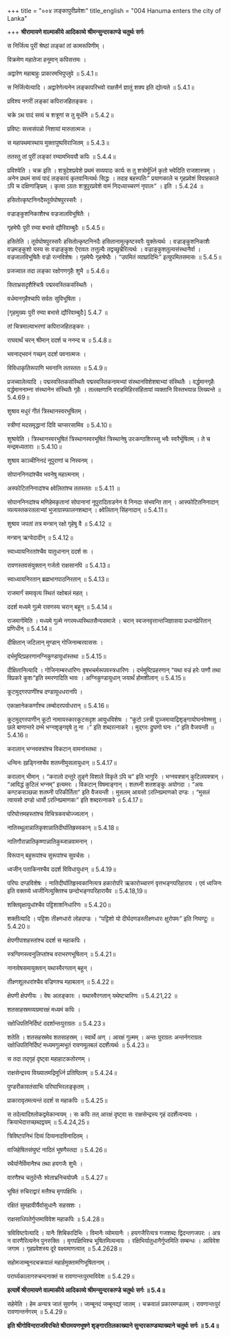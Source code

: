 +++
title = "००४ लङ्कापुरीप्रवेशः"
title_english = "004 Hanuma enters the city of Lanka"

+++
**श्रीरामायणे वाल्माकीये आदिकाव्ये श्रीमन्सुन्दरकाण्डे चतुर्थः सर्गः**

स निर्जित्य पुरीं श्रेष्ठां लङ्कां तां कामरूपिणीम् ।

विक्रमेण महातेजा हनूमान् कपिसत्तमः ।

अद्वारेण महाबाहुः प्राकारमभिपुप्लुवे ॥ 5.4.1॥

स निर्जित्येत्यादि । अद्वारेणेत्यनेन लङ्कापरिभवो राक्षसैर्न ज्ञातुं शक्य इति द्योत्यते ॥ 5.4.1॥

प्रविश्य नगरीं लङ्कां कपिराजहितङ्करः ।

चक्रे ऽथ पादं सव्यं च शत्रूणां स तु मूर्धनि ॥ 5.4.2॥

प्रविष्टः सत्त्वसंपन्नो निशायां मारुतात्मजः ।

स महापथमास्थाय मुक्तापुष्पविराजितम् ॥ 5.4.3॥

ततस्तु तां पुरीं लङ्कां रम्यामभिययौ कपिः ॥ 5.4.4॥

प्रविश्येति । चक्र इति । शत्रुदेशप्रवेशे प्रथमं सव्यपादः कार्यः स तु शत्रोर्मूर्ध्नि कृतो भवेदिति राजशास्त्रम् । अनेन प्रथमं सव्यं पादं लङ्कायं कृतवानित्यर्थः सिद्धः । तदाह बहस्पतिः” प्रयाणकाले च गृहप्रवेशं विवाहकाले ऽपि च दक्षिणाङ्घ्रिम् । कृत्वा ऽग्रतः शत्रुपुरप्रवेशे वामं निदध्याच्चरणं नृपालः” । इति । 5.4.24 ॥

हसितोत्कृष्टनिनदैस्तूर्यघोषपुरस्सरैः ।

वज्राङ्कुशनिकाशैश्च वज्रजालविभूषितैः ।

गृहमेघैः पूरी रम्या बभासे द्यौरिवाम्बुदैः ॥ 5.4.5॥

हसितेति । तूर्यघोषपुरस्सरैः हसितोत्कृष्टनिनदैः हसितानामुत्कृष्टस्वरैः युक्तेत्यर्थः । वज्राङ्कुशनिकाशैः वज्रमङ्कुशो यस्य सः वज्राङ्कुशः ऐरावतः तत्तुल्यैः तद्वच्छुभ्रैरित्यर्थः । वज्राङ्कुशतुल्यसंस्थानैर्वा । वज्रजालविभूषितैः वज्रो रत्नविशेषः । गृहमेघैः गृहश्रेष्ठैः । “उपमितं व्याघ्रादिभिः” इत्युपमितसमासः ॥ 5.4.5॥

प्रजज्वाल तदा लङ्का रक्षोगणगृहैः शुभै ॥ 5.4.6॥

सिताभ्रसदृशैश्चित्रैः पद्मस्वस्तिकसंस्थितैः ।

वर्धमानगृहैश्चापि सर्वतः सुविभूषिता ।

\[गृहमुख्यः पुरी रम्या बभासे द्यौरिवाम्बुदैः\] 5.4.7 ॥

तां चित्रमाल्याभरणां कपिराजहितङ्करः ।

राघवार्थं चरन् श्रीमान् ददर्श च ननन्द च ॥ 5.4.8॥

भवनाद्भवनं गच्छन् ददर्श पवनात्मजः ।

विविधाकृतिरूपाणि भवनानि ततस्ततः ॥ 5.4.9॥

प्रजच्वालेत्यादि । पद्मस्वस्तिकसंस्थितैः पद्मस्वस्तिकनामभ्यां संस्थानविशेशषाभ्यां संस्थितैः । वर्द्धमानगृहैः वर्द्धमाननाम्ना संस्थानेन संस्थितैः गृहैः । तल्लक्षणानि वराहमिहिरसंहितायां व्यक्तानि विस्तभयान्न लिख्यन्ते ॥ 5.4.69॥

शुश्राव मधुरं गीतं त्रिस्थानस्वरभूषितम् ।

स्त्रीणां मदसमृद्धानां दिवि चाप्सरसामिव ॥ 5.4.10॥

शुश्रावेति । त्रिस्थानस्वरभूषितं त्रिस्थानस्वरभूषितं त्रिस्थानेषु उरःकण्ठशिरस्सु भवैः स्वरैर्भूषितम् । ते च मन्द्रमध्यताराः ॥ 5.4.10॥

शुश्राव काञ्चीनिनदं नूपुराणां च निस्वनम् ।

सोपाननिनदांश्चैव भवनेषु महात्मनाम् ।

अस्फोटितनिनादांश्च क्ष्वेलितांश्च ततस्ततः ॥ 5.4.11 ॥

सोपाननिनदांश्च मणिहेमकृतानां सोपानानां नूपुरादिताडनेन ये निनदाः संभवन्ति तान् । आस्फोटितनिनादान् व्यत्यस्तकरतलाभ्यां भुजाग्रास्फालनशब्दान् । क्ष्वेलितान् सिंहनादान् ॥ 5.4.11॥

शुश्राव जपतां तत्र मन्त्रान् रक्षो गृहेषु वै ॥ 5.4.12 ॥

मन्त्रान् ऋग्वेदादीन् ॥ 5.4.12॥

स्वाध्यायनिरतांश्चैव यातुधानान् ददर्श सः ।

रावणस्तवसंयुक्तान् गर्जतो राक्षसानपि ॥ 5.4.13॥

स्वाध्यायनिरतान् ब्रह्मभागपाठनिरतान् ॥ 5.4.13॥

राजमार्गं समावृत्य स्थितं रक्षोबलं महत् ।

ददर्श मध्यमे गुल्मे रावणस्य चरान् बहून् ॥ 5.4.14॥

राजमार्गमिति । मध्यमे गुल्मे नगरमध्यस्थितसैन्यसमाजे । चरान् स्वजनवृत्तान्तजिज्ञासया प्रधानप्रेरितान् प्रणिधीन् ॥ 5.4.14॥

दीक्षितान् जटिलान् मुण्डान् गोजिनाम्बरवाससः ।

दर्भमुष्टिप्रहरणानग्निकुण्डायुधांस्तथा ॥ 5.4.15॥

दीक्षितानित्यादि । गोजिनाम्बरधारिणः वृषभचर्मरूपवस्त्रधारिणः । दर्भमुष्टिप्रहरणान् “यथा वज्रं हरेः पाणौ तथा विप्रकरे कुशः”इति स्मरणादिति भावः । अग्निकुण्डायुधान् जयार्थं होमशीलान् ॥ 5.4.15॥

कूटमुद्गरपाणींश्च दण्डायुधधरानपि ।

एकाक्षानेककर्णांश्च लम्बोदरपयोधरान् ॥ 5.4.16॥

कूटमुद्गरपाणीन् कूटो नामायस्कारकूटसदृश आयुधविशेषः । “कूटो ऽस्त्री पुञ्जमायाद्रिशृङ्गायोघनवेश्मसु । छले बाणान्तरे दम्भे भग्नशृङ्गवृषे तु ना ।” इति शब्दरत्नाकरे । मुद्गरः द्रुघणो घनः ।” इति वैजयन्ती ॥ 5.4.16॥

करालान् भग्नवक्त्रांश्च विकटान् वामनांस्तथा ।

धन्विनः ख़ड्गिनश्चैव शतघ्नीमुसलायुधान् ॥ 5.4.17॥

करालान् भीमान् । “करालो दन्तुरे तुङ्गे विशाले विकृते ऽपि च” इति भागुरिः । भग्नवक्त्रान् कुटिलवक्त्रान् । “आविद्धं कुटिलं भग्नम्” इत्यमरः । विकटान् विषमाङ्गान् । शतघ्नी शतशङ्कुः अयोगदा । “अयः कण्टकसञ्छन्ना शतघ्नी परिकीर्तिता” इति वैजयन्ती । मुसलम् आयसो ऽरत्निप्रमाणको दण्डः । “मुसलं त्वायसो दण्डो धार्यो ऽरत्निप्रमाणकः” इति शब्दरत्नाकरे ॥ 5.4.17॥

परिघोत्तमहस्तांश्च विचित्रकवचोज्ज्वलान् ।

नातिस्थूलान्नातिकृशान्नातिदीर्घातिह्रस्वकान् ॥ 5.4.18॥

नातिगौरान्नातिकृष्णान्नातिकुब्जान्नवामनान् ।

विरूपान् बहुरूपांश्च सुरूपांश्च सुवर्चसः ।

ध्वजीन् पताकिनश्चैव ददर्श विविधायुधान् ॥ 5.4.19॥

परिघः दण्डविशेषः । नातिदीर्घातिहृस्वकानित्यत्र हकारोपरि ऋकारोच्चारणं वृत्तभङ्गपरिहाराय । एवं ध्वजिनः इति वक्तव्ये ध्वजीनित्युक्तिश्च छन्दोभङ्गपरिहारायैव ॥ 5.4.18,19॥

शक्तिवृक्षायुधांश्चैव पट्टिशाशनिधारिणः ॥ 5.4.20॥

शक्तीत्यादि । पट्टिशः तीक्ष्णधारो लोहदण्डः । “पट्टिशो यो दीर्घदणडस्तीक्ष्णधारः क्षुरोपमः” इति निघण्टुः ॥ 5.4.20॥

क्षेपणीपाशहस्तांश्च ददर्श स महाकपिः ।

स्त्रग्विणस्त्वनुलिप्तांश्च वराभरणभूषितान् ॥ 5.4.21॥

नानावेषसमायुक्तान् यथास्वैरगतान् बहून् ।

तीक्ष्णशूलधरांश्चैव वज्रिणश्च महाबलान् ॥ 5.4.22॥

क्षेपणी क्षेपणीयः । वेषः अलङ्कारः । यथास्वैरगतान् यथेष्टचारिणः ॥ 5.4.21,22 ॥

शतसाहस्रमव्यग्रमारक्षं मध्यमं कपिः ।

रक्षोधिपतिनिर्दिष्टं ददर्शान्तःपुराग्रतः ॥ 5.4.23॥

शतेति । शतसहस्रमेव शतसाहस्रम् । स्वार्थे अण् । आरक्षं गुल्मम् । अन्तः पुराग्रतः अन्तर्नगराग्रतः रक्षोधिपतिनिर्दिष्टं मध्यमगुल्मभूतं रावणमूलबलं ददर्शेत्यर्थः ॥ 5.4.23॥

स तदा तद्गृहं दृष्ट्वा महाहाटकतोरणम् ।

राक्षसेन्द्रस्य विख्यातमद्रिमूर्ध्नि प्रतिष्ठितम् ॥ 5.4.24॥

पुण्डरीकावतंसाभिः परिघाभिरलङ्कृतम् ।

प्राकारावृतमत्यन्तं ददर्श स महाकपिः ॥ 5.4.25॥

स तदेत्यादिश्लोकद्वमेकान्वयम् । सः कपिः तत् आरक्षं दृष्ट्वा सः राक्षसेन्द्रस्य गृहं ददर्शेत्यन्वयः । क्रियाभेदात्तच्छब्दद्वयम् ॥ 5.4.24,25॥

त्रिविष्टपनिभं दिव्यं दिव्यनादविनादितम् ।

वाजिहेषितसंघुष्टं नादितं भूषणैस्तदा ॥ 5.4.26॥

रथैर्यानैर्विमानैश्च तथा हयगजैः शुभैः ।

वारणैश्च चतुर्दन्तैः श्वेताभ्रनिचयोपमैः ॥ 5.4.27॥

भूषितं रुचिराद्वारं मत्तैश्च मृगपक्षिभिः ।

रक्षितं सुमहावीर्यैर्वासुधानैः सहस्रशः ।

राक्षसाधिपतेर्गुप्तमाविवेश महाकपिः ॥ 5.4.28॥

त्रविविष्टपेत्यादि । यानैः शिबिकादिभिः । विमानैः व्योमयानैः । हयगजैरित्यत्र गजशब्दः द्विदन्तगजपरः । अत्र न वारणैरित्यनेन पुनरुक्तिः । मृगपक्षिभिश्च भूषितमित्यन्वयः । रक्षिभिर्यातुधानैर्गुप्तमिति सम्बन्धः । आविवेश जगाम । गृहप्रवेशस्य दूरे वक्ष्यमाणत्वात् ॥ 5.4.2628॥

सहोमजाम्बूनदचक्रवालं महार्हमुक्तामणिभूषितानाम् ।

परार्घ्यकालागरुचन्दनाक्तं स रावणान्तःपुरमाविवेश ॥ 5.4.29॥

**इत्यार्षे श्रीरामायणे वाल्माकीये आदिकाव्ये श्रीमन्सुन्दरकाण्डे चतुर्थः सर्गः ॥ 5.4॥**

सहेमेति । हेम अन्यत्र जातं सुवर्णम् । जाम्बूनदं जम्बूनद्यां जातम् । चक्रवालं प्रकारमण्डलम् । रावणान्तःपुरं रावणान्तर्नगरम् ॥ 5.4.29॥

**इति श्रीगोविन्दराजविरचिते श्रीरामयणभूषणे शृङ्गारतिलकाख्याने सुन्दरकाण्डव्याख्याने चतुर्थः सर्गः ॥ 5.4॥**
